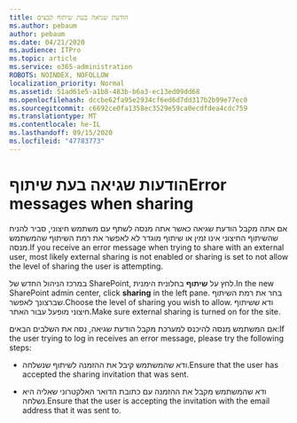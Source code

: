 ```yaml
---
title: הודעת שגיאה בעת שיתוף קבצים
ms.author: pebaum
author: pebaum
ms.date: 04/21/2020
ms.audience: ITPro
ms.topic: article
ms.service: o365-administration
ROBOTS: NOINDEX, NOFOLLOW
localization_priority: Normal
ms.assetid: 51ad61e5-a1b8-483b-b6a3-ec13ed09dd68
ms.openlocfilehash: dccbe62fa95e2934cf6ed6d7dd317b2b99e77ec0
ms.sourcegitcommit: c6692ce0fa1358ec3529e59ca0ecdfdea4cdc759
ms.translationtype: MT
ms.contentlocale: he-IL
ms.lasthandoff: 09/15/2020
ms.locfileid: "47783773"
---
```

# <a name="error-messages-when-sharing"></a><span data-ttu-id="754e2-102">הודעות שגיאה בעת שיתוף</span><span class="sxs-lookup"><span data-stu-id="754e2-102">Error messages when sharing</span></span>

<span data-ttu-id="754e2-103">אם אתה מקבל הודעת שגיאה כאשר אתה מנסה לשתף עם משתמש חיצוני, סביר להניח שהשיתוף החיצוני אינו זמין או שיתוף מוגדר לא לאפשר את רמת השיתוף שהמשתמש מנסה.</span><span class="sxs-lookup"><span data-stu-id="754e2-103">If you receive an error message when trying to share with an external user, most likely external sharing is not enabled or sharing is set to not allow the level of sharing the user is attempting.</span></span>
  
<span data-ttu-id="754e2-104">במרכז הניהול החדש של SharePoint, לחץ על **שיתוף** בחלונית הימנית.</span><span class="sxs-lookup"><span data-stu-id="754e2-104">In the  new SharePoint admin center, click **sharing** in the left pane.</span></span> <span data-ttu-id="754e2-105">בחר את רמת השיתוף שברצונך לאפשר.</span><span class="sxs-lookup"><span data-stu-id="754e2-105">Choose the level of sharing you wish to allow.</span></span> <span data-ttu-id="754e2-106">ודא ששיתוף חיצוני מופעל עבור האתר.</span><span class="sxs-lookup"><span data-stu-id="754e2-106">Make sure external sharing is turned on for the site.</span></span> 
  
<span data-ttu-id="754e2-107">אם המשתמש מנסה להיכנס למערכת מקבל הודעת שגיאה, נסה את השלבים הבאים:</span><span class="sxs-lookup"><span data-stu-id="754e2-107">If the user trying to log in receives an error message, please try the following steps:</span></span>
  
- <span data-ttu-id="754e2-108">ודא שהמשתמש קיבל את ההזמנה לשיתוף שנשלחה.</span><span class="sxs-lookup"><span data-stu-id="754e2-108">Ensure that the user has accepted the sharing invitation that was sent.</span></span>
    
- <span data-ttu-id="754e2-109">ודא שהמשתמש מקבל את ההזמנה עם כתובת הדואר האלקטרוני שאליה היא נשלחה.</span><span class="sxs-lookup"><span data-stu-id="754e2-109">Ensure that the user is accepting the invitation with the email address that it was sent to.</span></span>
    

